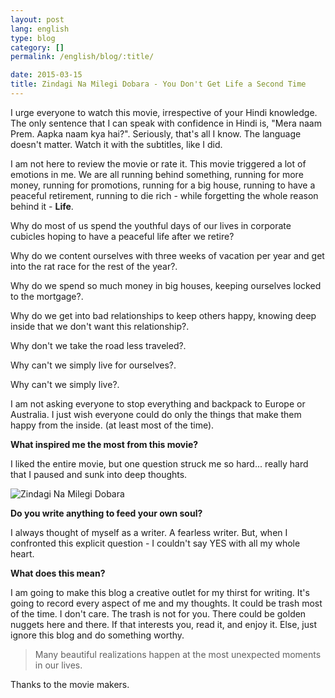 ```yaml
---
layout: post
lang: english
type: blog
category: []
permalink: /english/blog/:title/

date: 2015-03-15
title: Zindagi Na Milegi Dobara - You Don't Get Life a Second Time
---
```


I urge everyone to watch this movie, irrespective of your Hindi knowledge. The only sentence that I can speak with confidence in Hindi is, "Mera naam Prem. Aapka naam kya hai?". Seriously, that's all I know. The language doesn't matter. Watch it with the subtitles, like I did.

I am not here to review the movie or rate it. This movie triggered a lot of emotions in me. We are all running behind something, running for more money, running for promotions, running for a big house, running to have a peaceful retirement, running to die rich - while forgetting the whole reason behind it - **Life**.

Why do most of us spend the youthful days of our lives in corporate cubicles hoping to have a peaceful life after we retire?

Why do we content ourselves with three weeks of vacation per year and get into the rat race for the rest of the year?.

Why do we spend so much money in big houses, keeping ourselves locked to the mortgage?.

Why do we get into bad relationships to keep others happy, knowing deep inside that we don't want this relationship?.

Why don't we take the road less traveled?.

Why can't we simply live for ourselves?.

Why can't we simply live?.

I am not asking everyone to stop everything and backpack to Europe or Australia. I just wish everyone could do only the things that make them happy from the inside. (at least most of the time).

**What inspired me the most from this movie?**

I liked the entire movie, but one question struck me so hard... really hard that I paused and sunk into deep thoughts.

![Zindagi Na Milegi Dobara]({{site[page.lang][page.type].downloads}}/zindagi-na-milegi-dobara-soul-question.jpg)

**Do you write anything to feed your own soul?**

I always thought of myself as a writer. A fearless writer. But, when I confronted this explicit question - I couldn't say YES with all my whole heart.

**What does this mean?**

I am going to make this blog a creative outlet for my thirst for writing. It's going to record every aspect of me and my thoughts. It could be trash most of the time. I don't care.  The trash is not for you. There could be golden nuggets here and there. If that interests you, read it, and enjoy it. Else, just ignore this blog and do something worthy.

> Many beautiful realizations happen at the most unexpected moments in our lives.

Thanks to the movie makers.
